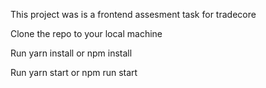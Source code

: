This project was is a frontend assesment task for tradecore

Clone the repo to your local machine

Run yarn install or npm install

Run yarn start or npm run start


